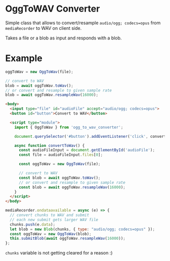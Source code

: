 # OggToWAV Converter

Simple class that allows to convert/resample `audio/ogg; codecs=opus` from `mediaRecorder` to WAV on client side.  

Takes a file or a blob as input and responds with a blob.  

# Example
```javascript
oggToWav = new OggToWav(file);

// convert to WAV
blob = await oggToWav.toWav();
// or convert and resample to given sample rate
blob = await oggToWav.resampleWav(16000);
```

```html
<body>
  <input type="file" id="audioFile" accept="audio/ogg; codecs=opus">
  <button id="button">Convert to WAV</button>

  <script type="module">
    import { OggToWav } from 'ogg_to_wav_converter';

    document.querySelector('#button').addEventListener('click', convertToWav);

    async function convertToWav() {
      const audioFileInput = document.getElementById('audioFile');
      const file = audioFileInput.files[0];

      const oggToWav = new OggToWav(file);

      // convert to WAV
      const blob = await oggToWav.toWav();
      // or convert and resample to given sample rate
      const blob = await oggToWav.resampleWav(16000);
    }
  </script>
</body>
```

```javascript
mediaRecorder.ondataavailable = async (e) => {
  // convert chunks to WAV and submit
  // each new submit gets larger WAV file
  chunks.push(e.data);
  let blob = new Blob(chunks, { type: "audio/ogg; codecs=opus" });
  const oggToWav = new OggToWav(blob);
  this.submitBlob(await oggToWav.resampleWav(16000));
};
```
`chunks` variable is not getting cleared for a reason :)